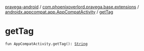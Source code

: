 [pravega-android](../../index.md) / [com.phoenixoverlord.pravega.base.extensions](../index.md) / [androidx.appcompat.app.AppCompatActivity](index.md) / [getTag](./get-tag.md)

# getTag

`fun AppCompatActivity.getTag(): `[`String`](https://kotlinlang.org/api/latest/jvm/stdlib/kotlin/-string/index.html)